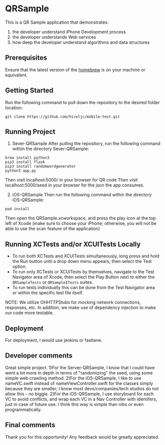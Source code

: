 # QRSample

This is a QR Sample application that demonstrates: 
1) the developer understand iPhone Development process
2) the developer understands Web services
3) how deep the developer understand algorithms and data structures

## Prerequisites

Ensure that the latest version of the [homebrew](https://brew.sh) is on your machine or equivalent.

## Getting Started

Run the following command to pull down the repository to the desired folder location:

```
git clone https://github.com/hireljc/mobile-test.git
```

## Running Project

1) Sever-QRSample
After pulling the repository, run the following command within the directory Sever-QRSample:

```
brew install python3
pip3 install flask
pip3 install randomwordgenerator
python3 app.py
````
Then visit localhost:5000/ in your browser for QR code
Then visit localhost:5000/seed in your browser for the json the app consumes.

2) iOS-QRSample
Then run the following command within the directory iOS-QRSample:
```
pod install
```
Then open the QRSample.xcworkspace, and press the play icon at the top left of Xcode (make sure to choose your iPhone; otherwise, you will not be able to use the scan feature of the application)

## Running XCTests and/or XCUITests Locally

* To run both XCTests and XCUITests simultaneously, long press and hold the Run button until a drop down menu appears, then select the Test option.
* To run only XCTests or XCUITests by themselves, navigate to the Test Navigator area of Xcode, then select the Play Button next to either the `QRSampleTests` or `QRSampleITests` suites.
* To run tests individually this can be done from the Test Navigator area or within the specific test file itself.

NOTE: We utilize OHHTTPStubs for mocking network connections, responses, etc. In addition, we make use of dependency injection to make our code more testable.

## Deployment

For deployment, I would use jenkins or fastlane.

## Developer comments

Great simple project. 
1)For the Server-QRSample, I know that I could have went a lot more in depth in terms of "randomizing" the seed, using some simple web crawling method.
2)For the iOS-QRSample, I like to use nameVC.swift instead of nameViewController.swift for the classes simply because they are smaller; I know most devs/companies/tech studios do not allow this - no biggie. 
2)For the iOS-QRSample, I use storyboard for each VC to avoid conflicts, and wrap each VC in a Nav Controller with identifers, just in case of future use. I think this way is simple than nibs or even programmatically. 

## Final comments
Thank you for this opportunity! Any feedback would be greatly appreciated. 



